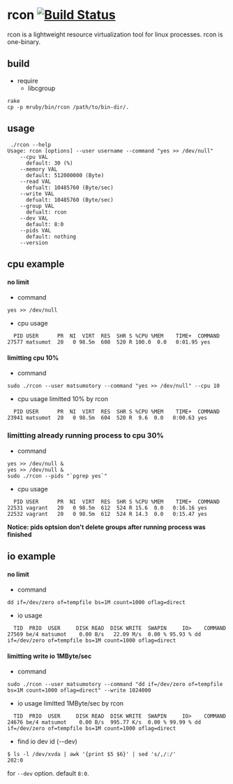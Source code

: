 # rcon [![Build Status](https://travis-ci.org/matsumoto-r/rcon.svg?branch=master)](https://travis-ci.org/matsumoto-r/rcon)

rcon is a lightweight resource virtualization tool for linux processes. rcon is one-binary.

## build

- require
  - libcgroup

```
rake
cp -p mruby/bin/rcon /path/to/bin-dir/.
```

## usage
```
 ./rcon --help
Usage: rcon [options] --user username --command "yes >> /dev/null"
    --cpu VAL
      default: 30 (%)
    --memory VAL
      default: 512000000 (Byte)
    --read VAL
      defualt: 10485760 (Byte/sec)
    --write VAL
      defualt: 10485760 (Byte/sec)
    --group VAL
      defualt: rcon
    --dev VAL
      default: 8:0
    --pids VAL
      default: nothing
    --version
```

## cpu example

#### no limit

- command
```
yes >> /dev/null
```

- cpu usage
```
  PID USER      PR  NI  VIRT  RES  SHR S %CPU %MEM    TIME+  COMMAND
27577 matsumot  20   0 98.5m  608  520 R 100.0  0.0   0:01.95 yes 
```

#### limitting cpu 10%

- command
```
sudo ./rcon --user matsumotory --command "yes >> /dev/null" --cpu 10
```

- cpu usage limitted 10% by rcon
```
  PID USER      PR  NI  VIRT  RES  SHR S %CPU %MEM    TIME+  COMMAND
23941 matsumot  20   0 98.5m  604  520 R  9.6  0.0   0:00.63 yes
```

### limitting already running process to cpu 30%

- command
```
yes >> /dev/null &
yes >> /dev/null &
sudo ./rcon --pids "`pgrep yes`"
```

- cpu usage
```
  PID USER      PR  NI  VIRT  RES  SHR S %CPU %MEM    TIME+  COMMAND 
22531 vagrant   20   0 98.5m  612  524 R 15.6  0.0   0:16.16 yes
22532 vagrant   20   0 98.5m  612  524 R 14.3  0.0   0:15.47 yes
```

__Notice: pids optsion don't delete groups after running process was finished__

## io example

#### no limit

- command 
```
dd if=/dev/zero of=tempfile bs=1M count=1000 oflag=direct
```

- io usage
```
  TID  PRIO  USER     DISK READ  DISK WRITE  SWAPIN     IO>    COMMAND
27569 be/4 matsumot    0.00 B/s   22.09 M/s  0.00 % 95.93 % dd if=/dev/zero of=tempfile bs=1M count=1000 oflag=direct
```

#### limitting write io 1MByte/sec

- command
```
sudo ./rcon --user matsumotory --command "dd if=/dev/zero of=tempfile bs=1M count=1000 oflag=direct" --write 1024000
```

- io usage limitted 1MByte/sec by rcon
```
  TID  PRIO  USER     DISK READ  DISK WRITE  SWAPIN     IO>    COMMAND
24676 be/4 matsumot    0.00 B/s  995.77 K/s  0.00 % 99.99 % dd if=/dev/zero of=tempfile bs=1M count=1000 oflag=direct  
```

- find io dev id (--dev)
```
$ ls -l /dev/xvda | awk '{print $5 $6}' | sed 's/,/:/'
202:0
```

for `--dev` option. default `8:0`.
